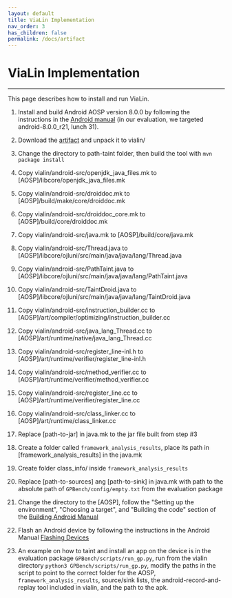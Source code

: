 ```yaml
---
layout: default
title: ViaLin Implementation
nav_order: 3
has_children: false
permalink: /docs/artifact
---
```


# ViaLin Implementation
---

This page describes how to install and run ViaLin. 

1. Install and build Android AOSP version 8.0.0 by following the instructions in the [Android manual](https://source.android.com/docs/setup/build/building) (in our evaluation, we targeted android-8.0.0_r21, lunch 31).

2. Download the [artifact](../data/ViaLinArtifact.zip) and unpack it to vialin/

3. Change the directory to path-taint folder, then build the tool with ``mvn package install``

4. Copy vialin/android-src/openjdk_java_files.mk to [AOSP]/libcore/openjdk_java_files.mk

5. Copy vialin/android-src/droiddoc.mk to [AOSP]/build/make/core/droiddoc.mk

6. Copy vialin/android-src/droiddoc_core.mk to [AOSP]/build/core/droiddoc.mk

7. Copy vialin/android-src/java.mk to [AOSP]/build/core/java.mk

8. Copy vialin/android-src/Thread.java to [AOSP]/libcore/ojluni/src/main/java/java/lang/Thread.java

9. Copy vialin/android-src/PathTaint.java to [AOSP]/libcore/ojluni/src/main/java/java/lang/PathTaint.java

10. Copy vialin/android-src/TaintDroid.java to [AOSP]/libcore/ojluni/src/main/java/java/lang/TaintDroid.java

11. Copy vialin/android-src/instruction_builder.cc to [AOSP]/art/compiler/optimizing/instruction_builder.cc

12. Copy vialin/android-src/java_lang_Thread.cc to [AOSP]/art/runtime/native/java_lang_Thread.cc


13. Copy vialin/android-src/register_line-inl.h to [AOSP]/art/runtime/verifier/register_line-inl.h

14. Copy vialin/android-src/method_verifier.cc to [AOSP]/art/runtime/verifier/method_verifier.cc 

15. Copy vialin/android-src/register_line.cc to [AOSP]/art/runtime/verifier/register_line.cc 

16. Copy vialin/android-src/class_linker.cc to [AOSP]/art/runtime/class_linker.cc 

17. Replace [path-to-jar] in java.mk to the jar file built from step #3

18. Create a folder called ``framework_analysis_results``, place its path in [framework_analysis_results] in the java.mk

19. Create folder class_info/ inside ``framework_analysis_results``

20. Replace [path-to-sources] ang [path-to-sink] in java.mk with path to the absolute path of ``GPBench/config/empty.txt`` from the evaluation package


21. Change the directory to the [AOSP], follow the "Setting up the environment", "Choosing a target", and "Building the code" section of the [Building Android Manual](https://source.android.com/docs/setup/build/building)

22. Flash an Android device by following the instructions in the Android Manual [Flashing Devices](https://source.android.com/docs/setup/build/running)

23. An example on how to taint and install an app on the device is in the evaluation package ``GPBench/scripts/run_gp.py``, run from the vialin directory ``python3 GPBench/scripts/run_gp.py``, modify the paths in the script to point to the correct folder for the AOSP, ``framework_analysis_results``, source/sink lists, the android-record-and-replay tool included in vialin, and the path to the apk.

